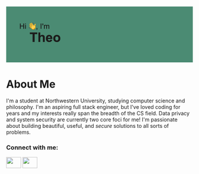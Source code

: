 [![MasterHead](header.png)](https://www.github.com/m4ur1n0)
<!--[![Theo's GitHub stats](https://github-readme-stats.vercel.app/api?username=m4ur1n0)](https://github.com/anuraghazra/github-readme-stats)-->
# About Me
I'm a student at Northwestern University, studying computer science and philosophy. I'm an aspiring full stack engineer, but I've loved coding for years and my interests really span the breadth of the CS field. Data privacy and system security are currently two core foci for me! I'm passionate about building beautiful, useful, and _secure_ solutions to all sorts of problems.

<h3 align="left">Connect with me:</h3>
<p align="left">
<a href="your link" target="blank"><img align="center" src="https://cdn.jsdelivr.net/npm/simple-icons@3.0.1/icons/linkedin.svg" alt="" height="30" width="40" /></a>
<a href="your link" target="blank"><img align="center" src="https://cdn.jsdelivr.net/npm/simple-icons@3.0.1/icons/instagram.svg" alt="" height="30" width="40" /></a>
</p>



<!--
**m4ur1n0/m4ur1n0** is a ✨ _special_ ✨ repository because its `README.md` (this file) appears on your GitHub profile.

Here are some ideas to get you started:

- 🔭 I’m currently working on ...
- 🌱 I’m currently learning ...
- 👯 I’m looking to collaborate on ...
- 🤔 I’m looking for help with ...
- 💬 Ask me about ...
- 📫 How to reach me: ...
- 😄 Pronouns: ...
- ⚡ Fun fact: ...
-->
